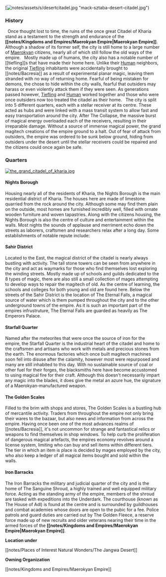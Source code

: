 
[![notes/assets/s/desertcitadel.jpg "mack-sztaba-desert-citadel.jpg")](/i/2939536 "mack-sztaba-desert-citadel.jpg")

### History

  Once thought lost to time, the ruins of the once great Citadel of Kharia stand as a testament to the strength and endurance of the **[[notes/Kingdoms and Empires/Maerokyan Empire|Maerokyan Empire]]**. Although a shadow of its former self, the city is still home to a large number of [Maerokyan](/w/the-world-of-bacresia-oszero/a/maerokyan-ethnicity) citizens, nearly all of which still follow the old ways of the empire.   Mostly made up of humans, the city also has a notable number of [[tiefling]]s that have made their home here. Unlike their [Human](/w/the-world-of-bacresia-oszero/a/human-species) neighbors, the original [Tiefling](/w/the-world-of-bacresia-oszero/a/tiefling-species) inhabitants were accidentally brought to [[notes/Bacresia]] as a result of experimental planar magic, leaving them stranded with no way of returning home. Fearful of being mistaken for demons, the chose to hide within the city walls, fearful that outsiders may harass or even violently attack them if they were seen. As generations passed however, [Tiefling](/w/the-world-of-bacresia-oszero/a/tiefling-species) and [Human](/w/the-world-of-bacresia-oszero/a/human-species) worked together and those who were once outsiders now too treated the citadel as their home.   The city is split into 5 different quarters, each with a stellar receiver at its centre. These acted as hubs and were linked with a mass transit system to allow fast and easy transportation around the city. After The Collapse, the massive burst of magical energy overloaded each of the receivers, resulting in their irreparable damage. Without a source of immense magical power, the grand magitech creations of the empire ground to a halt. Out of fear of attack from outsiders, the empire was ordered to be sunk below ground, hiding from outsiders under the desert until the stellar receivers could be repaired and the citizens could once again be safe.  

### Quarters

[![](notes/assets/Kharinotes/assets/y%20map.jpg "the_grand_citadel_of_kharia.jpg")](/i/2951689 "the_grand_citadel_of_kharia.jpg")

#### Nights Borough

Housing nearly all of the residents of Kharia, the Nights Borough is the main residential district of Kharia. The houses here are made of limestone quarried from the rock around the city. Although some may find them plain on the outside, most homes are furnished incredibly well, filled with ornate wooden furniture and woven tapastries. Along with the citizens housing, the Nights Borough is also the centre of culture and entertainment within the walls. Most nights the sounds of applause and merriment echo down the streets as laborers, craftsmen and researchers relax after a long day. Some establishments of notable repute include:    

#### Sahir District

Located to the East, the magical district of the citadel is nearly always bustling with activity. The tall stone towers can be seen from anywhere in the city and act as waymarks for those who find themselves lost exploring the winding streets. Mostly made up of schools and guilds dedicated to the 8 types of magic, there are also still a small collection of mages attempting to develop ways to repair the magitech of old. As the centre of learning, the schools and colleges for both young and old are found here. Below the streets of the Sahir District is the location of The Eternal Falls, a magical source of water which is them pumped throughout the city and to the other underground towns of the empire. As it is such an important part of the empires infrustruture, The Eternal Falls are guarded as heavily as The Emperors Palace.  

#### Starfall Quarter

Named after the meteorites that were once the source of iron for the empire, the Starfall Quarter is the industrial heart of the citadel and home to the craftsmen and artisans who work with metals and precious stones from the earth. The enormous factories which once built magitech machines soon fell into disuse after the calamity, however most were repurposed and many are still inhabited to this day. With no sustainable source of coal or other fuel for their forges, the blacksmiths here have become accustomed to using magical fire for their craft. Although this doesn't necessarily impart any magic into the blades, it does give the metal an azure hue, the signature of a Maerokyan-manufactured weapon.  

#### The Golden Scales

Filled to the brim with shops and stores, The Golden Scales is a bustling hub of mercantile activity. Traders from throughout the empire not only bring their wares to the bazaar, but also news and information from across the empire. Having once been one of the most advances realms of [[notes/Bacresia]], it's not uncommon for strange and fantastical relics or weapons to find themselves in shop windows. To help curb the proliferation of dangerous magical artefacts, the empires economy revolves around a license system, limiting who can buy and sell items within different tiers. The tier in which an item is place is decided by mages employed by the city, who also keep a ledger of all magical items bought and sold within the walls.  

#### Iron Barracks

The Iron Barracks the military and judicial quarter of the city and is the home of The Sanguine Shroud, a highly trained and well equipped military force. Acting as the standing army of the empire, members of the shroud are tasked with expeditions into the Underdark. The courthouse (known as The House of Adl) is found at the centre and is surrounded by guildhouses and combat academies whose doors are open to the pubic for a fee. Police patrols and guard duties are carried out by The Golden Fleece, a reserve force made up of new recruits and older veterans nearing their time in the armed forces of the **[[notes/Kingdoms and Empires/Maerokyan Empire|Maerokyan Empire]]**.

**Location under**

[[notes/Places of Interest  Natural Wonders/The Jangwa Desert]]

**Owning Organization**

[[notes/Kingdoms and Empires/Maerokyan Empire]]